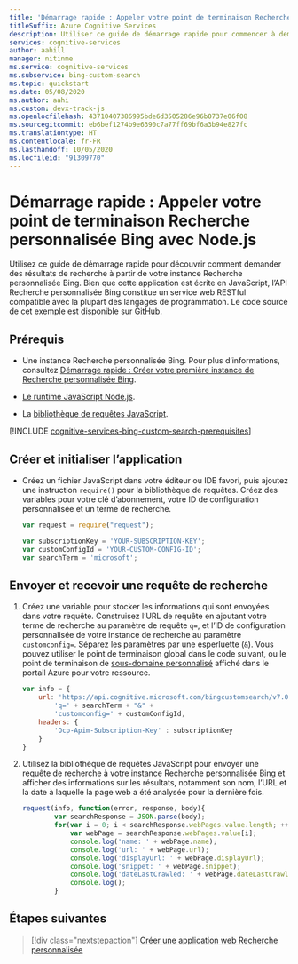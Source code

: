 ```yaml
---
title: 'Démarrage rapide : Appeler votre point de terminaison Recherche personnalisée Bing avec Node.js | Microsoft Docs'
titleSuffix: Azure Cognitive Services
description: Utiliser ce guide de démarrage rapide pour commencer à demander des résultats de recherche à partir de votre instance Recherche personnalisée Bing, avec Node.js.
services: cognitive-services
author: aahill
manager: nitinme
ms.service: cognitive-services
ms.subservice: bing-custom-search
ms.topic: quickstart
ms.date: 05/08/2020
ms.author: aahi
ms.custom: devx-track-js
ms.openlocfilehash: 43710407386995bde6d3505286e96b0737e06f08
ms.sourcegitcommit: eb6bef1274b9e6390c7a77ff69bf6a3b94e827fc
ms.translationtype: HT
ms.contentlocale: fr-FR
ms.lasthandoff: 10/05/2020
ms.locfileid: "91309770"
---
```

# <a name="quickstart-call-your-bing-custom-search-endpoint-using-nodejs"></a>Démarrage rapide : Appeler votre point de terminaison Recherche personnalisée Bing avec Node.js

Utilisez ce guide de démarrage rapide pour découvrir comment demander des résultats de recherche à partir de votre instance Recherche personnalisée Bing. Bien que cette application est écrite en JavaScript, l’API Recherche personnalisée Bing constitue un service web RESTful compatible avec la plupart des langages de programmation. Le code source de cet exemple est disponible sur [GitHub](https://github.com/Azure-Samples/cognitive-services-REST-api-samples/blob/master/nodejs/Search/BingCustomSearchv7.js).

## <a name="prerequisites"></a>Prérequis

- Une instance Recherche personnalisée Bing. Pour plus d’informations, consultez [Démarrage rapide : Créer votre première instance de Recherche personnalisée Bing](quick-start.md).

- [Le runtime JavaScript Node.js](https://www.nodejs.org/).

- La [bibliothèque de requêtes JavaScript](https://github.com/request/request).

[!INCLUDE [cognitive-services-bing-custom-search-prerequisites](../../../includes/cognitive-services-bing-custom-search-signup-requirements.md)]

## <a name="create-and-initialize-the-application"></a>Créer et initialiser l’application

- Créez un fichier JavaScript dans votre éditeur ou IDE favori, puis ajoutez une instruction `require()` pour la bibliothèque de requêtes. Créez des variables pour votre clé d’abonnement, votre ID de configuration personnalisée et un terme de recherche.

    ```javascript
    var request = require("request");
    
    var subscriptionKey = 'YOUR-SUBSCRIPTION-KEY';
    var customConfigId = 'YOUR-CUSTOM-CONFIG-ID';
    var searchTerm = 'microsoft';
    ```

## <a name="send-and-receive-a-search-request"></a>Envoyer et recevoir une requête de recherche 

1. Créez une variable pour stocker les informations qui sont envoyées dans votre requête. Construisez l’URL de requête en ajoutant votre terme de recherche au paramètre de requête `q=`, et l’ID de configuration personnalisée de votre instance de recherche au paramètre `customconfig=`. Séparez les paramètres par une esperluette (`&`). Vous pouvez utiliser le point de terminaison global dans le code suivant, ou le point de terminaison de [sous-domaine personnalisé](../../cognitive-services/cognitive-services-custom-subdomains.md) affiché dans le portail Azure pour votre ressource.

    ```javascript
    var info = {
        url: 'https://api.cognitive.microsoft.com/bingcustomsearch/v7.0/search?' + 
            'q=' + searchTerm + "&" +
            'customconfig=' + customConfigId,
        headers: {
            'Ocp-Apim-Subscription-Key' : subscriptionKey
        }
    }
    ```

1. Utilisez la bibliothèque de requêtes JavaScript pour envoyer une requête de recherche à votre instance Recherche personnalisée Bing et afficher des informations sur les résultats, notamment son nom, l’URL et la date à laquelle la page web a été analysée pour la dernière fois.

    ```javascript
    request(info, function(error, response, body){
            var searchResponse = JSON.parse(body);
            for(var i = 0; i < searchResponse.webPages.value.length; ++i){
                var webPage = searchResponse.webPages.value[i];
                console.log('name: ' + webPage.name);
                console.log('url: ' + webPage.url);
                console.log('displayUrl: ' + webPage.displayUrl);
                console.log('snippet: ' + webPage.snippet);
                console.log('dateLastCrawled: ' + webPage.dateLastCrawled);
                console.log();
            }
    ```

## <a name="next-steps"></a>Étapes suivantes

> [!div class="nextstepaction"]
> [Créer une application web Recherche personnalisée](./tutorials/custom-search-web-page.md)
